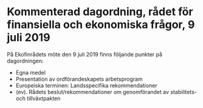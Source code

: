 # Kommenterad dagordning, rådet för finansiella och ekonomiska frågor, 9 juli 2019

På Ekofinrådets möte den 9 juli 2019 finns följande punkter på dagordningen:

* Egna medel
* Presentation av ordförandeskapets arbetsprogram
* Europeiska terminen: Landsspecifika rekommendationer
* (ev). Rådets beslut/rekommendationer om genomförandet av
  stabilitets- och tillväxtpakten
